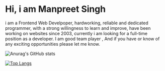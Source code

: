 # Hi, i am Manpreet Singh 

i am a Frontend Web Develpoper, hardworking, reliable and dedicated programmer, with a strong willingness to learn and improve, have been working on websites since 2003, currently i am looking for a full-time position as a developer. I am good team player , And if you have or know of any exciting opportunities please let me know.



![Anurag's GitHub stats](https://github-readme-stats.vercel.app/api?username=manpreetjsb&show_icons=true&theme=radical)

[![Top Langs](https://github-readme-stats.vercel.app/api/top-langs/?username=manpreetjsb&layout=compact)](https://github.com/manpreetjsb/github-readme-stats)
